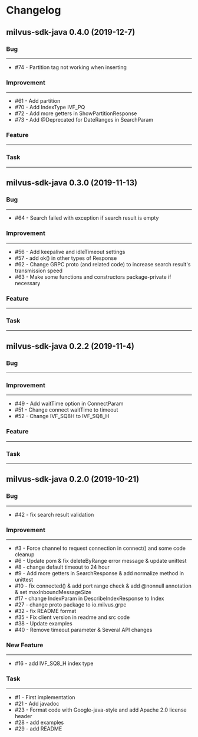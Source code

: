 # Changelog     

## milvus-sdk-java 0.4.0 (2019-12-7)

### Bug
---
- \#74 - Partition tag not working when inserting

### Improvement
---
- \#61 - Add partition
- \#70 - Add IndexType IVF_PQ
- \#72 - Add more getters in ShowPartitionResponse
- \#73 - Add @Deprecated for DateRanges in SearchParam

### Feature
---

### Task
---

## milvus-sdk-java 0.3.0 (2019-11-13)

### Bug
---
- \#64 - Search failed with exception if search result is empty

### Improvement
---
- \#56 - Add keepalive and idleTimeout settings
- \#57 - add ok() in other types of Response
- \#62 - Change GRPC proto (and related code) to increase search result's transmission speed
- \#63 - Make some functions and constructors package-private if necessary

### Feature
---

### Task
---

## milvus-sdk-java 0.2.2 (2019-11-4)

### Bug
---

### Improvement
---
- \#49 - Add waitTime option in ConnectParam
- \#51 - Change connect waitTime to timeout
- \#52 - Change IVF_SQ8H to IVF_SQ8_H

### Feature
---

### Task
---

## milvus-sdk-java 0.2.0 (2019-10-21)

### Bug
---
- \#42 - fix search result validation
    
### Improvement
---
- \#3 - Force channel to request connection in connect()  and some code cleanup
- \#6 - Update pom & fix deleteByRange error message & update unittest
- \#8 - change default timeout to 24 hour
- \#9 - Add more getters in SearchResponse & add normalize method in unittest
- \#10 - fix connected() & add port range check & add @nonnull annotation & set maxInboundMessageSize
- \#17 - change IndexParam in DescribeIndexResponse to Index
- \#27 - change proto package to io.milvus.grpc
- \#32 - fix README format
- \#35 - Fix client version in readme and src code
- \#38 - Update examples
- \#40 - Remove timeout parameter & Several API changes    

### New Feature
---
- \#16 - add IVF_SQ8_H index type

### Task
---
- \#1 - First implementation
- \#21 - Add javadoc
- \#23 - Format code with Google-java-style and add Apache 2.0 license header
- \#28 - add examples
- \#29 - add README
